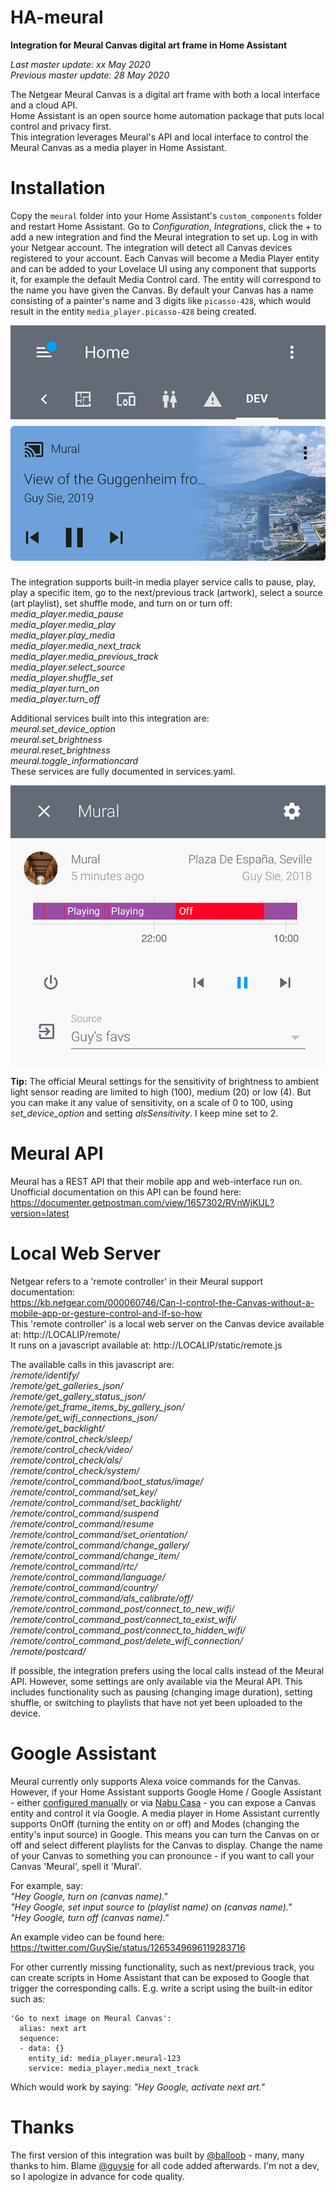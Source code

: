 # HA-meural
**Integration for Meural Canvas digital art frame in Home Assistant**  

*Last master update: xx May 2020*  
*Previous master update: 28 May 2020*  

The Netgear Meural Canvas is a digital art frame with both a local interface and a cloud API.  
Home Assistant is an open source home automation package that puts local control and privacy first.  
This integration leverages Meural's API and local interface to control the Meural Canvas as a media player in Home Assistant.  

# Installation
Copy the `meural` folder into your Home Assistant's `custom_components` folder and restart Home Assistant. Go to *Configuration*, *Integrations*, click the + to add a new integration and find the Meural integration to set up. Log in with your Netgear account. The integration will detect all Canvas devices registered to your account. Each Canvas will become a Media Player entity and can be added to your Lovelace UI using any component that supports it, for example the default Media Control card. The entity will correspond to the name you have given the Canvas. By default your Canvas has a name consisting of a painter's name and 3 digits like `picasso-428`, which would result in the entity `media_player.picasso-428` being created.

![Meural Canvas in Media Control card](https://raw.githubusercontent.com/GuySie/ha-meural/localdevice/images/mediacontrolcard.png)

The integration supports built-in media player service calls to pause, play, play a specific item, go to the next/previous track (artwork), select a source (art playlist), set shuffle mode, and turn on or turn off:
*media_player.media_pause*  
*media_player.media_play*  
*media_player.play_media*  
*media_player.media_next_track*  
*media_player.media_previous_track*  
*media_player.select_source*  
*media_player.shuffle_set*  
*media_player.turn_on*  
*media_player.turn_off*  

Additional services built into this integration are:  
*meural.set_device_option*  
*meural.set_brightness*  
*meural.reset_brightness*  
*meural.toggle_informationcard*  
These services are fully documented in services.yaml.

![Meural Canvas in entity settings](https://raw.githubusercontent.com/GuySie/ha-meural/localdevice/images/entitysettings.png)

**Tip:** The official Meural settings for the sensitivity of brightness to ambient light sensor reading are limited to high (100), medium (20) or low (4). But you can make it any value of sensitivity, on a scale of 0 to 100, using *set_device_option* and setting *alsSensitivity*. I keep mine set to 2.

# Meural API
Meural has a REST API that their mobile app and web-interface run on. Unofficial documentation on this API can be found here:
https://documenter.getpostman.com/view/1657302/RVnWjKUL?version=latest

# Local Web Server
Netgear refers to a 'remote controller' in their Meural support documentation:  
https://kb.netgear.com/000060746/Can-I-control-the-Canvas-without-a-mobile-app-or-gesture-control-and-if-so-how  
This 'remote controller' is a local web server on the Canvas device available at: http://LOCALIP/remote/  
It runs on a javascript available at: http://LOCALIP/static/remote.js

The available calls in this javascript are:  
*/remote/identify/*  
*/remote/get_galleries_json/*  
*/remote/get_gallery_status_json/*  
*/remote/get_frame_items_by_gallery_json/*  
*/remote/get_wifi_connections_json/*  
*/remote/get_backlight/*  
*/remote/control_check/sleep/*  
*/remote/control_check/video/*  
*/remote/control_check/als/*  
*/remote/control_check/system/*  
*/remote/control_command/boot_status/image/*  
*/remote/control_command/set_key/*  
*/remote/control_command/set_backlight/*  
*/remote/control_command/suspend*  
*/remote/control_command/resume*  
*/remote/control_command/set_orientation/*  
*/remote/control_command/change_gallery/*  
*/remote/control_command/change_item/*  
*/remote/control_command/rtc/*  
*/remote/control_command/language/*  
*/remote/control_command/country/*  
*/remote/control_command/als_calibrate/off/*  
*/remote/control_command_post/connect_to_new_wifi/*  
*/remote/control_command_post/connect_to_exist_wifi/*  
*/remote/control_command_post/connect_to_hidden_wifi/*  
*/remote/control_command_post/delete_wifi_connection/*  
*/remote/postcard/*  

If possible, the integration prefers using the local calls instead of the Meural API. However, some settings are only available via the Meural API. This includes functionality such as pausing (changing image duration), setting shuffle, or switching to playlists that have not yet been uploaded to the device.

# Google Assistant
Meural currently only supports Alexa voice commands for the Canvas. However, if your Home Assistant supports Google Home / Google Assistant - either [configured manually](https://www.home-assistant.io/integrations/google_assistant/) or via [Nabu Casa](https://www.nabucasa.com/config/google_assistant/) - you can expose a Canvas entity and control it via Google. A media player in Home Assistant currently supports OnOff (turning the entity on or off) and Modes (changing the entity's input source) in Google. This means you can turn the Canvas on or off and select different playlists for the Canvas to display. Change the name of your Canvas to something you can pronounce - if you want to call your Canvas 'Meural', spell it 'Mural'.  

For example, say:  
*"Hey Google, turn on (canvas name)."*  
*"Hey Google, set input source to (playlist name) on (canvas name)."*  
*"Hey Google, turn off (canvas name)."*  

An example video can be found here:  
https://twitter.com/GuySie/status/1265349696119283716

For other currently missing functionality, such as next/previous track, you can create scripts in Home Assistant that can be exposed to Google that trigger the corresponding calls. E.g. write a script using the built-in editor such as:

```
'Go to next image on Meural Canvas':
  alias: next art
  sequence:
  - data: {}
    entity_id: media_player.meural-123
    service: media_player.media_next_track
```

Which would work by saying:
*"Hey Google, activate next art."*  

# Thanks
The first version of this integration was built by [@balloob](https://github.com/balloob) - many, many thanks to him. Blame [@guysie](https://github.com/guysie) for all code added afterwards. I'm not a dev, so I apologize in advance for code quality.  
